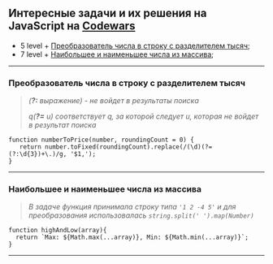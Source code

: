 ## Интересные задачи и их решения на JavaScript на [Codewars](https://www.codewars.com/)

+ 5 level
      + [Преобразователь числа в строку с разделителем тысяч](#codewars1);
+ 7 level
      + [Наибольшее и наименьшее числа из массива](#codewars2);

***
### <a name="codewars1"></a>Преобразователь числа в строку с разделителем тысяч
> _(**?:** выражение) - не войдет в результаты поиска_
> 
> _q(**?=** u) соответствует q, за которой следует u, которая не войдет в результат поиска_

```
function numberToPrice(number, roundingCount = 0) {
   return number.toFixed(roundingCount).replace(/(\d)(?=(?:\d{3})+\.)/g, '$1,');
}
```

***
### <a name="codewars2"></a>Наибольшее и наименьшее числа из массива
> _В задаче функция принимала строку типа ```'1 2 -4 5'``` и для преобразования использовалась ```string.split(' ').map(Number)```_

```
function highAndLow(array){
  return `Max: ${Math.max(...array)}, Min: ${Math.min(...array)}`;
}
```

***
